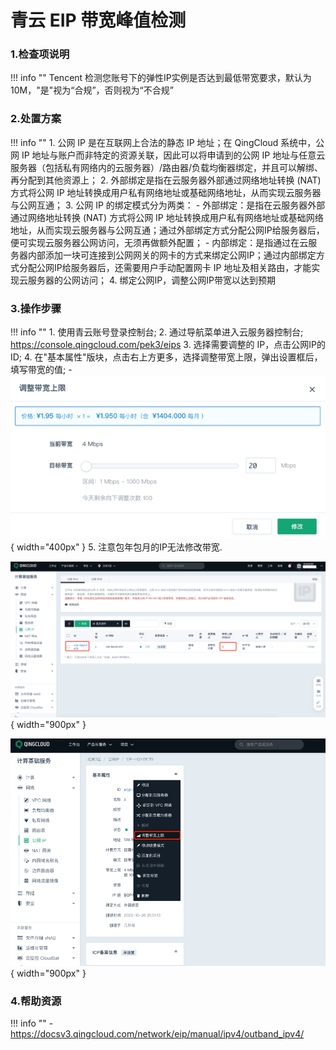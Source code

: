 # 青云 EIP 带宽峰值检测

### 1.检查项说明
!!! info ""
    Tencent 检测您账号下的弹性IP实例是否达到最低带宽要求，默认为 10M，"是"视为“合规”，否则视为“不合规”

### 2.处置方案
!!! info ""
    1. 公网 IP 是在互联网上合法的静态 IP 地址；在 QingCloud 系统中，公网 IP 地址与账户而非特定的资源关联，因此可以将申请到的公网 IP 地址与任意云服务器（包括私有网络内的云服务器）/路由器/负载均衡器绑定，并且可以解绑、再分配到其他资源上；
    2. 外部绑定是指在云服务器外部通过网络地址转换 (NAT) 方式将公网 IP 地址转换成用户私有网络地址或基础网络地址，从而实现云服务器与公网互通；
    3. 公网 IP 的绑定模式分为两类：
        - 外部绑定：是指在云服务器外部通过网络地址转换 (NAT) 方式将公网 IP 地址转换成用户私有网络地址或基础网络地址，从而实现云服务器与公网互通；通过外部绑定方式分配公网IP给服务器后，便可实现云服务器公网访问，无须再做额外配置；
        - 内部绑定：是指通过在云服务器内部添加一块可连接到公网网关的网卡的方式来绑定公网IP；通过内部绑定方式分配公网IP给服务器后，还需要用户手动配置网卡 IP 地址及相关路由，才能实现云服务器的公网访问；
    4. 绑定公网IP，调整公网IP带宽以达到预期

### 3.操作步骤
!!! info ""
    1. 使用青云账号登录控制台;
    2. 通过导航菜单进入云服务器控制台; https://console.qingcloud.com/pek3/eips
    3. 选择需要调整的 IP，点击公网IP的 ID;
    4. 在"基本属性"版块，点击右上方更多，选择调整带宽上限，弹出设置框后，填写带宽的值;
        - ![处置方案-设置eip带宽](../../img/suggest/qingcloud/eip-set.png){ width="400px" }
    5. 注意包年包月的IP无法修改带宽.

![处置方案-查看eip列表](../../img/suggest/qingcloud/eip-list.png){ width="900px" }

![处置方案-查看eip详情](../../img/suggest/qingcloud/eip-set-detail.png){ width="900px" }

### 4.帮助资源
!!! info ""
    - https://docsv3.qingcloud.com/network/eip/manual/ipv4/outband_ipv4/